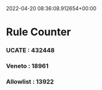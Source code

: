 2022-04-20 08:36:08.912654+00:00
# Rule Counter 
 ### UCATE : 432448

 ### Veneto : 18961

 ### Allowlist : 13922